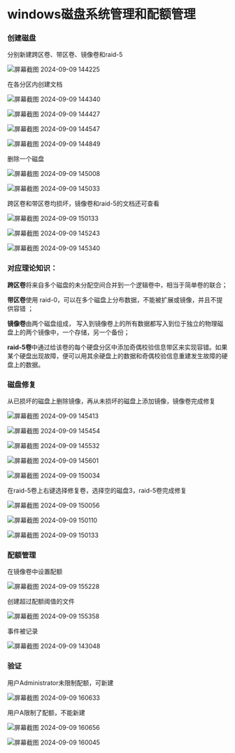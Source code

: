 # windows磁盘系统管理和配额管理

### 创建磁盘

分别新建跨区卷、带区卷、镜像卷和raid-5

![屏幕截图 2024-09-09 144225](%E5%B1%8F%E5%B9%95%E6%88%AA%E5%9B%BE%202024-09-09%20144225.png)

在各分区内创建文档

![屏幕截图 2024-09-09 144340](%E5%B1%8F%E5%B9%95%E6%88%AA%E5%9B%BE%202024-09-09%20144340.png)

![屏幕截图 2024-09-09 144427](%E5%B1%8F%E5%B9%95%E6%88%AA%E5%9B%BE%202024-09-09%20144427.png)

![屏幕截图 2024-09-09 144547](%E5%B1%8F%E5%B9%95%E6%88%AA%E5%9B%BE%202024-09-09%20144547.png)

![屏幕截图 2024-09-09 144849](%E5%B1%8F%E5%B9%95%E6%88%AA%E5%9B%BE%202024-09-09%20144849.png)

删除一个磁盘

![屏幕截图 2024-09-09 145008](%E5%B1%8F%E5%B9%95%E6%88%AA%E5%9B%BE%202024-09-09%20145008.png)

![屏幕截图 2024-09-09 145033](%E5%B1%8F%E5%B9%95%E6%88%AA%E5%9B%BE%202024-09-09%20145033.png)

跨区卷和带区卷均损坏，镜像卷和raid-5的文档还可查看

![屏幕截图 2024-09-09 150133](%E5%B1%8F%E5%B9%95%E6%88%AA%E5%9B%BE%202024-09-09%20150133.png)

![屏幕截图 2024-09-09 145243](%E5%B1%8F%E5%B9%95%E6%88%AA%E5%9B%BE%202024-09-09%20145243.png)

![屏幕截图 2024-09-09 145340](%E5%B1%8F%E5%B9%95%E6%88%AA%E5%9B%BE%202024-09-09%20145340.png)

### 对应理论知识：

 **跨区卷**将来自多个磁盘的未分配空间合并到一个逻辑卷中，相当于简单卷的联合；

**带区卷**使用 raid-0，可以在多个磁盘上分布数据，不能被扩展或镜像，并且不提供容错 ；

**镜像卷**由两个磁盘组成， 写入到镜像卷上的所有数据都写入到位于独立的物理磁盘上的两个镜像中，一个存储，另一个备份；

**raid-5卷**中通过给该卷的每个硬盘分区中添加奇偶校验信息带区来实现容错。如果某个硬盘出现故障，便可以用其余硬盘上的数据和奇偶校验信息重建发生故障的硬盘上的数据。 

### 磁盘修复

从已损坏的磁盘上删除镜像，再从未损坏的磁盘上添加镜像，镜像卷完成修复

![屏幕截图 2024-09-09 145413](%E5%B1%8F%E5%B9%95%E6%88%AA%E5%9B%BE%202024-09-09%20145413.png)

![屏幕截图 2024-09-09 145454](%E5%B1%8F%E5%B9%95%E6%88%AA%E5%9B%BE%202024-09-09%20145454.png)

![屏幕截图 2024-09-09 145532](%E5%B1%8F%E5%B9%95%E6%88%AA%E5%9B%BE%202024-09-09%20145532.png)

![屏幕截图 2024-09-09 145601](%E5%B1%8F%E5%B9%95%E6%88%AA%E5%9B%BE%202024-09-09%20145601.png)

![屏幕截图 2024-09-09 150034](%E5%B1%8F%E5%B9%95%E6%88%AA%E5%9B%BE%202024-09-09%20150034.png)

在raid-5卷上右键选择修复卷，选择空的磁盘3，raid-5卷完成修复

![屏幕截图 2024-09-09 150056](%E5%B1%8F%E5%B9%95%E6%88%AA%E5%9B%BE%202024-09-09%20150056.png)

![屏幕截图 2024-09-09 150110](%E5%B1%8F%E5%B9%95%E6%88%AA%E5%9B%BE%202024-09-09%20150110.png)

![屏幕截图 2024-09-09 150133](%E5%B1%8F%E5%B9%95%E6%88%AA%E5%9B%BE%202024-09-09%20150133.png)



### 配额管理

在镜像卷中设置配额

![屏幕截图 2024-09-09 155228](%E5%B1%8F%E5%B9%95%E6%88%AA%E5%9B%BE%202024-09-09%20155228.png)

创建超过配额阈值的文件

![屏幕截图 2024-09-09 155358](%E5%B1%8F%E5%B9%95%E6%88%AA%E5%9B%BE%202024-09-09%20155358.png)

事件被记录

![屏幕截图 2024-09-09 143048](%E5%B1%8F%E5%B9%95%E6%88%AA%E5%9B%BE%202024-09-09%20143048.png)

### 验证

用户Administrator未限制配额，可新建

![屏幕截图 2024-09-09 160633](%E5%B1%8F%E5%B9%95%E6%88%AA%E5%9B%BE%202024-09-09%20160633.png)

用户A限制了配额，不能新建

![屏幕截图 2024-09-09 160656](%E5%B1%8F%E5%B9%95%E6%88%AA%E5%9B%BE%202024-09-09%20160656.png)



![屏幕截图 2024-09-09 160045](%E5%B1%8F%E5%B9%95%E6%88%AA%E5%9B%BE%202024-09-09%20160045.png)